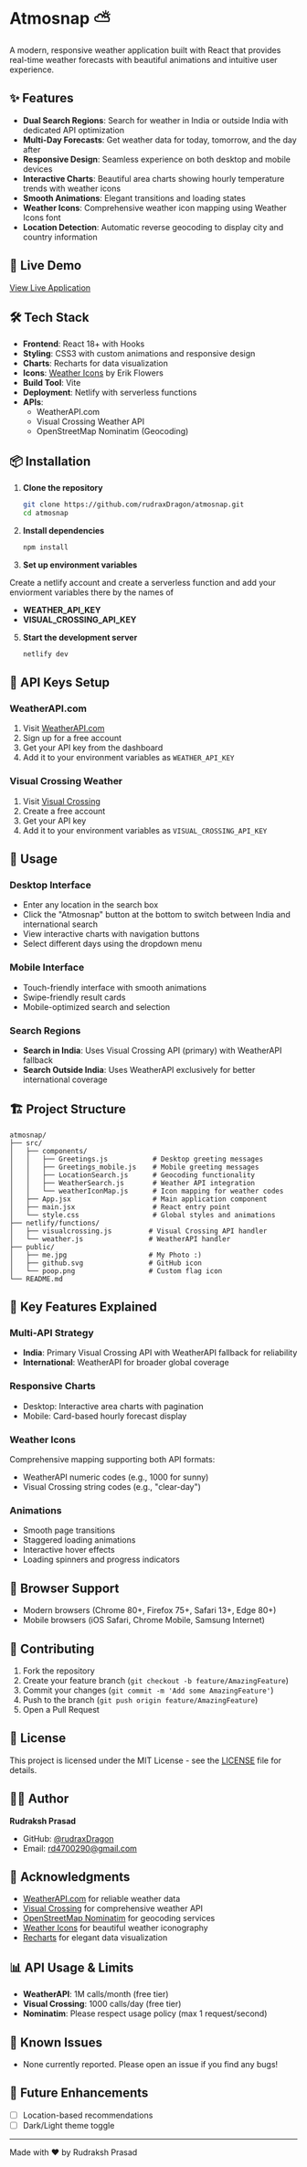 # Atmosnap ⛅

A modern, responsive weather application built with React that provides real-time weather forecasts with beautiful animations and intuitive user experience.

## ✨ Features

- **Dual Search Regions**: Search for weather in India or outside India with dedicated API optimization
- **Multi-Day Forecasts**: Get weather data for today, tomorrow, and the day after
- **Responsive Design**: Seamless experience on both desktop and mobile devices
- **Interactive Charts**: Beautiful area charts showing hourly temperature trends with weather icons
- **Smooth Animations**: Elegant transitions and loading states
- **Weather Icons**: Comprehensive weather icon mapping using Weather Icons font
- **Location Detection**: Automatic reverse geocoding to display city and country information

## 🚀 Live Demo

[View Live Application](https://atmosnap.netlify.app/) 

## 🛠️ Tech Stack

- **Frontend**: React 18+ with Hooks
- **Styling**: CSS3 with custom animations and responsive design
- **Charts**: Recharts for data visualization
- **Icons**: [Weather Icons](https://github.com/erikflowers/weather-icons) by Erik Flowers
- **Build Tool**: Vite
- **Deployment**: Netlify with serverless functions
- **APIs**: 
  - WeatherAPI.com
  - Visual Crossing Weather API
  - OpenStreetMap Nominatim (Geocoding)

## 📦 Installation

1. **Clone the repository**
   ```bash
   git clone https://github.com/rudraxDragon/atmosnap.git
   cd atmosnap
   ```

2. **Install dependencies**
   ```bash
   npm install
   ```

3. **Set up environment variables**
   
  Create a netlify account and create a serverless function and add your enviorment variables there by the names of
   
  - **WEATHER_API_KEY** 
  - **VISUAL_CROSSING_API_KEY**

5. **Start the development server**
   ```bash
   netlify dev
   ```

## 🔑 API Keys Setup

### WeatherAPI.com
1. Visit [WeatherAPI.com](https://www.weatherapi.com/)
2. Sign up for a free account
3. Get your API key from the dashboard
4. Add it to your environment variables as `WEATHER_API_KEY`

### Visual Crossing Weather
1. Visit [Visual Crossing](https://www.visualcrossing.com/weather-api)
2. Create a free account
3. Get your API key
4. Add it to your environment variables as `VISUAL_CROSSING_API_KEY`

## 📱 Usage

### Desktop Interface
- Enter any location in the search box
- Click the "Atmosnap" button at the bottom to switch between India and international search
- View interactive charts with navigation buttons
- Select different days using the dropdown menu

### Mobile Interface
- Touch-friendly interface with smooth animations
- Swipe-friendly result cards
- Mobile-optimized search and selection

### Search Regions
- **Search in India**: Uses Visual Crossing API (primary) with WeatherAPI fallback
- **Search Outside India**: Uses WeatherAPI exclusively for better international coverage

## 🏗️ Project Structure

```
atmosnap/
├── src/
│   ├── components/
│   │   ├── Greetings.js           # Desktop greeting messages
│   │   ├── Greetings_mobile.js    # Mobile greeting messages  
│   │   ├── LocationSearch.js      # Geocoding functionality
│   │   ├── WeatherSearch.js       # Weather API integration
│   │   └── weatherIconMap.js      # Icon mapping for weather codes
│   ├── App.jsx                    # Main application component
│   ├── main.jsx                   # React entry point
│   └── style.css                  # Global styles and animations
├── netlify/functions/
│   ├── visualcrossing.js         # Visual Crossing API handler
│   └── weather.js                # WeatherAPI handler
├── public/
│   ├── me.jpg                    # My Photo :)
│   ├── github.svg                # GitHub icon
│   └── poop.png                  # Custom flag icon
└── README.md
```

## 🎨 Key Features Explained

### Multi-API Strategy
- **India**: Primary Visual Crossing API with WeatherAPI fallback for reliability
- **International**: WeatherAPI for broader global coverage

### Responsive Charts
- Desktop: Interactive area charts with pagination
- Mobile: Card-based hourly forecast display

### Weather Icons
Comprehensive mapping supporting both API formats:
- WeatherAPI numeric codes (e.g., 1000 for sunny)
- Visual Crossing string codes (e.g., "clear-day")

### Animations
- Smooth page transitions
- Staggered loading animations
- Interactive hover effects
- Loading spinners and progress indicators

## 🌟 Browser Support

- Modern browsers (Chrome 80+, Firefox 75+, Safari 13+, Edge 80+)
- Mobile browsers (iOS Safari, Chrome Mobile, Samsung Internet)

## 🤝 Contributing

1. Fork the repository
2. Create your feature branch (`git checkout -b feature/AmazingFeature`)
3. Commit your changes (`git commit -m 'Add some AmazingFeature'`)
4. Push to the branch (`git push origin feature/AmazingFeature`)
5. Open a Pull Request

## 📝 License

This project is licensed under the MIT License - see the [LICENSE](LICENSE) file for details.

## 👨‍💻 Author

**Rudraksh Prasad**
- GitHub: [@rudraxDragon](https://github.com/rudraxDragon)
- Email: rd4700290@gmail.com

## 🙏 Acknowledgments

- [WeatherAPI.com](https://www.weatherapi.com/) for reliable weather data
- [Visual Crossing](https://www.visualcrossing.com/) for comprehensive weather API
- [OpenStreetMap Nominatim](https://nominatim.openstreetmap.org/) for geocoding services
- [Weather Icons](https://erikflowers.github.io/weather-icons/) for beautiful weather iconography
- [Recharts](https://recharts.org/) for elegant data visualization

## 📊 API Usage & Limits

- **WeatherAPI**: 1M calls/month (free tier)
- **Visual Crossing**: 1000 calls/day (free tier)
- **Nominatim**: Please respect usage policy (max 1 request/second)

## 🐛 Known Issues

- None currently reported. Please open an issue if you find any bugs!

## 🔮 Future Enhancements

- [ ] Location-based recommendations
- [ ] Dark/Light theme toggle

---

Made with ❤️ by Rudraksh Prasad
